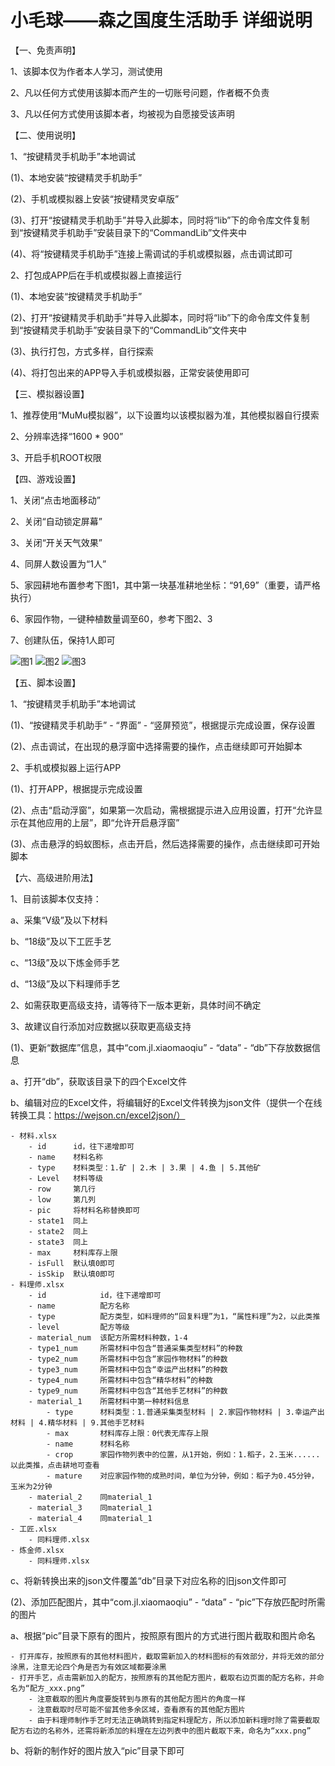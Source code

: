 # 小毛球——森之国度生活助手 详细说明

【一、免责声明】

1、该脚本仅为作者本人学习，测试使用

2、凡以任何方式使用该脚本而产生的一切账号问题，作者概不负责

3、凡以任何方式使用该脚本者，均被视为自愿接受该声明


【二、使用说明】

1、“按键精灵手机助手”本地调试

(1)、本地安装“按键精灵手机助手”

(2)、手机或模拟器上安装“按键精灵安卓版”

(3)、打开“按键精灵手机助手”并导入此脚本，同时将“lib”下的命令库文件复制到“按键精灵手机助手”安装目录下的“CommandLib”文件夹中

(4)、将“按键精灵手机助手”连接上需调试的手机或模拟器，点击调试即可

2、打包成APP后在手机或模拟器上直接运行

(1)、本地安装“按键精灵手机助手”

(2)、打开“按键精灵手机助手”并导入此脚本，同时将“lib”下的命令库文件复制到“按键精灵手机助手”安装目录下的“CommandLib”文件夹中

(3)、执行打包，方式多样，自行探索

(4)、将打包出来的APP导入手机或模拟器，正常安装使用即可


【三、模拟器设置】

1、推荐使用“MuMu模拟器”，以下设置均以该模拟器为准，其他模拟器自行摸索

2、分辨率选择“1600 * 900”

3、开启手机ROOT权限


【四、游戏设置】

1、关闭“点击地面移动”

2、关闭“自动锁定屏幕”

3、关闭“开关天气效果”

4、同屏人数设置为“1人”

5、家园耕地布置参考下图1，其中第一块基准耕地坐标：“91,69”（重要，请严格执行）

6、家园作物，一键种植数量调至60，参考下图2、3

7、创建队伍，保持1人即可

![图1](https://github.com/Jayvin-Leung/xiaomaoqiu/assets/118683529/af080c06-5ff2-4990-994e-677ca1639f86)
![图2](https://github.com/Jayvin-Leung/xiaomaoqiu/assets/118683529/307bab09-7bef-4914-ab88-059a4af91401)
![图3](https://github.com/Jayvin-Leung/xiaomaoqiu/assets/118683529/1706aebb-828a-4df4-bd8f-7a1a65364f1a)


【五、脚本设置】

1、“按键精灵手机助手”本地调试

(1)、“按键精灵手机助手” - “界面” - “竖屏预览”，根据提示完成设置，保存设置

(2)、点击调试，在出现的悬浮窗中选择需要的操作，点击继续即可开始脚本

2、手机或模拟器上运行APP

(1)、打开APP，根据提示完成设置

(2)、点击“启动浮窗”，如果第一次启动，需根据提示进入应用设置，打开“允许显示在其他应用的上层”，即“允许开启悬浮窗”

(3)、点击悬浮的蚂蚁图标，点击开启，然后选择需要的操作，点击继续即可开始脚本


【六、高级进阶用法】

1、目前该脚本仅支持：

a、采集“Ⅴ级”及以下材料

b、“18级”及以下工匠手艺

c、“13级”及以下炼金师手艺

d、“13级”及以下料理师手艺

2、如需获取更高级支持，请等待下一版本更新，具体时间不确定

3、故建议自行添加对应数据以获取更高级支持

(1)、更新“数据库”信息，其中“com.jl.xiaomaoqiu” - “data” - “db”下存放数据信息

a、打开“db”，获取该目录下的四个Excel文件

b、编辑对应的Excel文件，将编辑好的Excel文件转换为json文件（提供一个在线转换工具：https://wejson.cn/excel2json/）

    - 材料.xlsx
        - id      id，往下递增即可
        - name    材料名称
        - type    材料类型：1.矿 | 2.木 | 3.果 | 4.鱼 | 5.其他矿
        - Level   材料等级
        - row     第几行
        - low     第几列
        - pic     将材料名称替换即可
        - state1  同上
        - state2  同上
        - state3  同上
        - max     材料库存上限
        - isFull  默认填0即可
        - isSkip  默认填0即可
    - 料理师.xlsx
        - id            id，往下递增即可
        - name          配方名称
        - type          配方类型，如料理师的“回复料理”为1，“属性料理”为2，以此类推
        - level         配方等级
        - material_num  该配方所需材料种数，1-4
        - type1_num     所需材料中包含“普通采集类型材料”的种数
        - type2_num     所需材料中包含“家园作物材料”的种数
        - type3_num     所需材料中包含“幸运产出材料”的种数
        - type4_num     所需材料中包含“精华材料”的种数
        - type9_num     所需材料中包含“其他手艺材料”的种数
        - material_1    所需材料中第一种材料信息
            - type      材料类型：1.普通采集类型材料 | 2.家园作物材料 | 3.幸运产出材料 | 4.精华材料 | 9.其他手艺材料
            - max       材料库存上限：0代表无库存上限
            - name      材料名称
            - crop      家园作物列表中的位置，从1开始，例如：1.稻子，2.玉米......以此类推，点击耕地可查看
            - mature    对应家园作物的成熟时间，单位为分钟，例如：稻子为0.45分钟，玉米为2分钟
        - material_2    同material_1
        - material_3    同material_1
        - material_4    同material_1
    - 工匠.xlsx
        - 同料理师.xlsx
    - 炼金师.xlsx
        - 同料理师.xlsx

c、将新转换出来的json文件覆盖“db”目录下对应名称的旧json文件即可

(2)、添加匹配图片，其中“com.jl.xiaomaoqiu” - “data” - “pic”下存放匹配时所需的图片

a、根据“pic”目录下原有的图片，按照原有图片的方式进行图片截取和图片命名

    - 打开库存，按照原有的其他材料图片，截取需新加入的材料图标的有效部分，并将无效的部分涂黑，注意无论四个角是否为有效区域都要涂黑
    - 打开手艺，点击需新加入的配方，按照原有的其他配方图片，截取右边页面的配方名称，并命名为“配方_xxx.png”
        - 注意截取的图片角度要旋转到与原有的其他配方图片的角度一样
        - 注意截取时尽可能不留其他多余区域，查看原有的其他配方图片
        - 由于料理师制作手艺时无法正确跳转到指定料理配方，所以添加新料理时除了需要截取配方右边的名称外，还需将新添加的料理在左边列表中的图片截取下来，命名为“xxx.png”

b、将新的制作好的图片放入“pic”目录下即可
